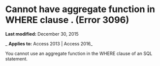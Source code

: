 
# Cannot have aggregate function in WHERE clause <clause>. (Error 3096)

 **Last modified:** December 30, 2015

 _ **Applies to:** Access 2013 | Access 2016_

You cannot use an aggregate function in the WHERE clause of an SQL statement.

